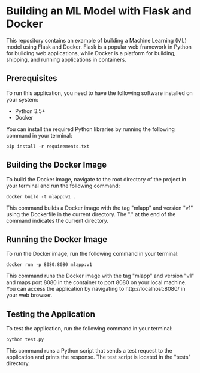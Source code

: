 # Building an ML Model with Flask and Docker

This repository contains an example of building a Machine Learning (ML) model using Flask and Docker. Flask is a popular web framework in Python for building web applications, while Docker is a platform for building, shipping, and running applications in containers.

## Prerequisites

To run this application, you need to have the following software installed on your system:
- Python 3.5+
- Docker

You can install the required Python libraries by running the following command in your terminal:

```
pip install -r requirements.txt

```


## Building the Docker Image

To build the Docker image, navigate to the root directory of the project in your terminal and run the following command:

```
docker build -t mlapp:v1 .

```

This command builds a Docker image with the tag "mlapp" and version "v1" using the Dockerfile in the current directory. The "." at the end of the command indicates the current directory.

## Running the Docker Image

To run the Docker image, run the following command in your terminal:

```
docker run -p 8080:8080 mlapp:v1
```

This command runs the Docker image with the tag "mlapp" and version "v1" and maps port 8080 in the container to port 8080 on your local machine. You can access the application by navigating to http://localhost:8080/ in your web browser.

## Testing the Application

To test the application, run the following command in your terminal:

```
python test.py

```


This command runs a Python script that sends a test request to the application and prints the response. The test script is located in the "tests" directory.



